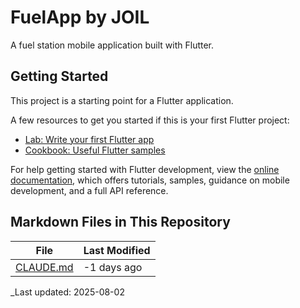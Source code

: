 # FuelApp by JOIL

A fuel station mobile application built with Flutter.

## Getting Started

This project is a starting point for a Flutter application.

A few resources to get you started if this is your first Flutter project:

- [Lab: Write your first Flutter app](https://docs.flutter.dev/get-started/codelab)
- [Cookbook: Useful Flutter samples](https://docs.flutter.dev/cookbook)

For help getting started with Flutter development, view the
[online documentation](https://docs.flutter.dev/), which offers tutorials,
samples, guidance on mobile development, and a full API reference.

<!-- MARKDOWN_FILES_START -->

## Markdown Files in This Repository

| File | Last Modified |
|------|---------------|
| [CLAUDE.md](CLAUDE.md) | -1 days ago |

_Last updated: 2025-08-02

<!-- MARKDOWN_FILES_END -->
